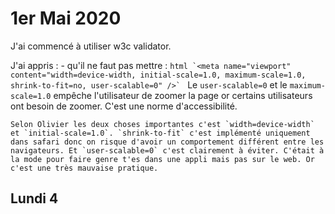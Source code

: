 # 1er Mai 2020

J'ai commencé à utiliser w3c validator.

J'ai appris : 
    - qu'il ne faut pas mettre : 
    ```html
    `<meta name="viewport" content="width=device-width, initial-scale=1.0, maximum-scale=1.0, shrink-to-fit=no, user-scalable=0" />`
    ```
    Le `user-scalable=0` et le `maximum-scale=1.0` empêche l'utilisateur de zoomer la page or certains utilisateurs ont besoin de zoomer. C'est une norme d'accessibilité. 

    Selon Olivier les deux choses importantes c'est `width=device-width` et `initial-scale=1.0`. `shrink-to-fit` c'est implémenté uniquement dans safari donc on risque d'avoir un comportement différent entre les navigateurs. Et `user-scalable=0` c'est clairement à éviter. C'était à la mode pour faire genre t'es dans une appli mais pas sur le web. Or c'est une très mauvaise pratique. 



## Lundi 4

